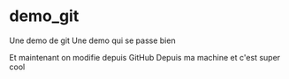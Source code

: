 # demo_git
Une demo de git
Une demo qui se passe bien

Et maintenant on modifie depuis GitHub
Depuis ma machine et c'est super cool
